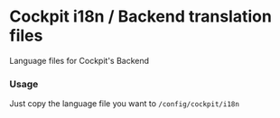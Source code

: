 Cockpit i18n / Backend translation files
============

Language files for Cockpit's Backend


### Usage

Just copy the language file you want to <code>/config/cockpit/i18n</code>
